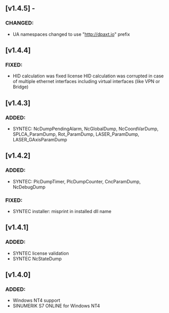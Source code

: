 
## [v1.4.5] - 
### CHANGED:
- UA namespaces changed to use "http://dpaxt.io" prefix

## [v1.4.4]
### FIXED:
- HID calculation was fixed
  license HID calculation was corrupted in case of multiple ethernet interfaces including virtual interfaces (like VPN or Bridge)

## [v1.4.3]
### ADDED:
- SYNTEC: NcDumpPendingAlarm, NcGlobalDump, NcCoordVarDump, SPLCA_ParamDump, Rot_ParamDump, LASER_ParamDump, LASER_GAxisParamDump

## [v1.4.2]
### ADDED:
- SYNTEC: PlcDumpTimer, PlcDumpCounter, CncParamDump, NcDebugDump
### FIXED:
- SYNTEC installer: misprint in installed dll name

## [v1.4.1]
### ADDED:
- SYNTEC license validation
- SYNTEC NcStateDump

## [v1.4.0]
### ADDED:
- Windows NT4 support
- SINUMERIK S7 ONLINE for Windows NT4
